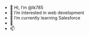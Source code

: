 - 👋 Hi, I’m @lk785
- 👀 I’m interested in web development
- 🌱 I’m currently learning Salesforce
- 💞️ 
- 📫 

<!---
lk785/lk785 is a ✨ special ✨ repository because its `README.md` (this file) appears on your GitHub profile.
You can click the Preview link to take a look at your changes.
--->
